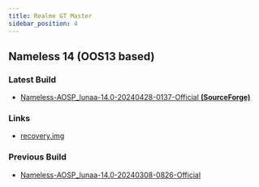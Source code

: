 ```yaml
---
title: Realme GT Master
sidebar_position: 4
---
```


## Nameless 14 (OOS13 based)

### Latest Build
- [Nameless-AOSP_lunaa-14.0-20240428-0137-Official __(SourceForge)__](https://sourceforge.net/projects/nameless-aosp/files/lunaa/Nameless-AOSP_lunaa-14.0-20240428-0137-Official.zip/download)

### Links
- [recovery.img](https://github.com/pjgowtham/android_device_realme_lunaa/releases/download/lineage-21.0-20240101-UNOFFICIAL-lunaa/recovery-lineage-21.0-20240101-UNOFFICIAL-lunaa.zip)

### Previous Build
- [Nameless-AOSP_lunaa-14.0-20240308-0826-Official](https://sourceforge.net/projects/nameless-aosp/files/lunaa/Nameless-AOSP_lunaa-14.0-20240308-0826-Official.zip/download)